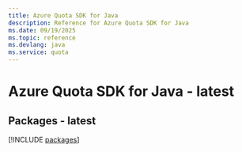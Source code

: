 ```yaml
---
title: Azure Quota SDK for Java
description: Reference for Azure Quota SDK for Java
ms.date: 09/19/2025
ms.topic: reference
ms.devlang: java
ms.service: quota
---
```

# Azure Quota SDK for Java - latest
## Packages - latest
[!INCLUDE [packages](quota-index.md)]